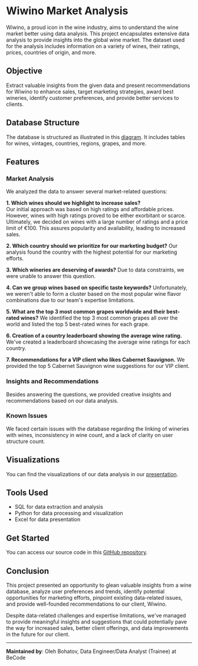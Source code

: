 # Wiwino Market Analysis 

Wiwino, a proud icon in the wine industry, aims to understand the wine market better using data analysis. This project encapsulates extensive data analysis to provide insights into the global wine market. The dataset used for the analysis includes information on a variety of wines, their ratings, prices, countries of origin, and more.  

## Objective 

Extract valuable insights from the given data and present recommendations for Wiwino to enhance sales, target marketing strategies, award best wineries, identify customer preferences, and provide better services to clients.

## Database Structure 

The database is structured as illustrated in this [diagram](./assets/vivino_db_diagram_horizontal.png). It includes tables for wines, vintages, countries, regions, grapes, and more. 

## Features

### Market Analysis
We analyzed the data to answer several market-related questions:

**1. Which wines should we highlight to increase sales?**  
Our initial approach was based on high ratings and affordable prices. However, wines with high ratings proved to be either exorbitant or scarce. Ultimately, we decided on wines with a large number of ratings and a price limit of €100. This assures popularity and availability, leading to increased sales. 

**2. Which country should we prioritize for our marketing budget?**
Our analysis found the country with the highest potential for our marketing efforts. 

**3. Which wineries are deserving of awards?**
Due to data constraints, we were unable to answer this question.

**4. Can we group wines based on specific taste keywords?**
Unfortunately, we weren't able to form a cluster based on the most popular wine flavor combinations due to our team's expertise limitations.

**5. What are the top 3 most common grapes worldwide and their best-rated wines?**
We identified the top 3 most common grapes all over the world and listed the top 5 best-rated wines for each grape. 

**6. Creation of a country leaderboard showing the average wine rating.**
We've created a leaderboard showcasing the average wine ratings for each country. 

**7. Recommendations for a VIP client who likes Cabernet Sauvignon.**
We provided the top 5 Cabernet Sauvignon wine suggestions for our VIP client. 

### Insights and Recommendations
Besides answering the questions, we provided creative insights and recommendations based on our data analysis.

### Known Issues
We faced certain issues with the database regarding the linking of wineries with wines, inconsistency in wine count, and a lack of clarity on user structure count.

## Visualizations
You can find the visualizations of our data analysis in our [presentation](./assets/wiwino.pdf).

## Tools Used
* SQL for data extraction and analysis
* Python for data processing and visualization
* Excel for data presentation

## Get Started
You can access our source code in this [GitHub repository](https://github.com/obohatov/wiwino).

## Conclusion
This project presented an opportunity to glean valuable insights from a wine database, analyze user preferences and trends, identify potential opportunities for marketing efforts, pinpoint existing data-related issues, and provide well-founded recommendations to our client, Wiwino. 

Despite data-related challenges and expertise limitations, we've managed to provide meaningful insights and suggestions that could potentially pave the way for increased sales, better client offerings, and data improvements in the future for our client.

---
**Maintained by**: Oleh Bohatov, Data Engineer/Data Analyst (Trainee) at BeCode